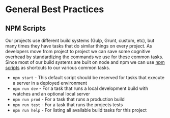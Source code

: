 # General Best Practices

## NPM Scripts

Our projects use different build systems (Gulp, Grunt, custom, etc), but many times they have tasks that do
similar things on every project. As developers move from project to project we can save some cognitive overhead by 
standardizing the commands we use for these common tasks. Since most of our build systems are built on node
and npm we can use [npm scripts](https://docs.npmjs.com/misc/scripts) as shortcuts to our various common tasks.

- `npm start` - This default script should be reserved for tasks that execute a server in a deployed environment
- `npm run dev` - For a task that runs a local development build with watches and an optional local server
- `npm run prod` - For a task that runs a production build
- `npm run test` - For a task that runs the projects tests
- `npm run help` - For listing all available build tasks for this project

